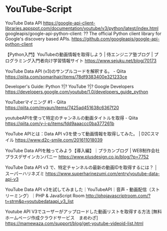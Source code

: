 # YouTube-Script



YouTube Data API
https://google-api-client-libraries.appspot.com/documentation/youtube/v3/python/latest/index.html
googleapis/google-api-python-client: ?? The official Python client library for Google's discovery based APIs.
https://github.com/googleapis/google-api-python-client

【Python入門】YouTubeの動画情報を取得しよう | 侍エンジニア塾ブログ | プログラミング入門者向け学習情報サイト
https://www.sejuku.net/blog/70173

YouTube Data API (v3)のサンプルコードを解釈する。 - Qiita
https://qiita.com/somarihair/items/78df9383400e321233ce

Developer's Guide: Python ?|? YouTube ?|? Google Developers
https://developers.google.com/youtube/1.0/developers_guide_python

YouTuberマイニング #1 - Qiita
https://qiita.com/myaun/items/7425ad451638c6367f20

youtubeAPIを使って特定のチャンネルの動画タイトルを取得 - Qiita
https://qiita.com/y-i-p/items/fdd9aaaccc0ba377261b

YouTube APIとは：Data API v3を使って動画情報を取得してみた。 | D2Cスマイル
https://www.d2c-smile.com/201611018039

YouTube Data APIを触ってみよう【導入編】｜プラカンブログ | WEB制作会社プラスデザインカンパニー
https://www.plusdesign.co.jp/blog/?p=7752

YouTube Data API v3 で、特定チャンネルの最新の動画IDを取得するには？ │ スーパーハリネズミ
https://www.superharinezumi.com/entry/youtube-data-api-v3

YouTube Data API v3を試してみました｜YouTubeAPI｜音声・動画配信（ストリーミング）｜PHP & JavaScript Room
http://phpjavascriptroom.com/?t=strm&p=youtubedataapi_v3_list

Youtube API V3でユーザーがアップロードした動画リストを取得する方法 [無料ホームページ作成クラウドサービス　まめわざ]
https://mamewaza.com/support/blog/get-youtube-videoid-list.html
